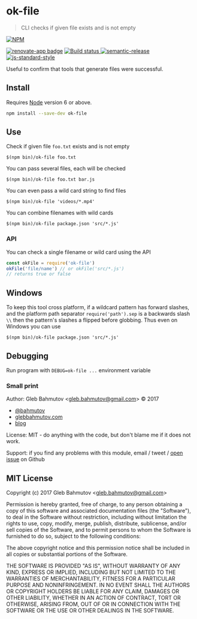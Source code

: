 # ok-file

> CLI checks if given file exists and is not empty

[![NPM][npm-icon] ][npm-url]

[![renovate-app badge][renovate-badge]][renovate-app]
[![Build status][ci-image] ][ci-url]
[![semantic-release][semantic-image] ][semantic-url]
[![js-standard-style][standard-image]][standard-url]

Useful to confirm that tools that generate files were successful.

## Install

Requires [Node](https://nodejs.org/en/) version 6 or above.

```sh
npm install --save-dev ok-file
```

## Use

Check if given file `foo.txt` exists and is not empty

```
$(npm bin)/ok-file foo.txt
```

You can pass several files, each will be checked

```
$(npm bin)/ok-file foo.txt bar.js
```

You can even pass a wild card string to find files

```
$(npm bin)/ok-file 'videos/*.mp4'
```

You can combine filenames with wild cards

```
$(npm bin)/ok-file package.json 'src/*.js'
```

### API

You can check a single filename or wild card using the API

```js
const okFile = require('ok-file')
okFile('file/name') // or okFile('src/*.js')
// returns true or false
```

## Windows

To keep this tool cross platform, if a wildcard pattern has forward slashes, and the
platform path separator `require('path').sep` is a backwards slash `\\` then the
pattern's slashes a flipped before globbing. Thus even on Windows you can use

    $(npm bin)/ok-file package.json 'src/*.js'

## Debugging

Run program with `DEBUG=ok-file ...` environment variable

### Small print

Author: Gleb Bahmutov &lt;gleb.bahmutov@gmail.com&gt; &copy; 2017

* [@bahmutov](https://twitter.com/bahmutov)
* [glebbahmutov.com](https://glebbahmutov.com)
* [blog](https://glebbahmutov.com/blog)

License: MIT - do anything with the code, but don't blame me if it does not work.

Support: if you find any problems with this module, email / tweet /
[open issue](https://github.com/bahmutov/ok-file/issues) on Github

## MIT License

Copyright (c) 2017 Gleb Bahmutov &lt;gleb.bahmutov@gmail.com&gt;

Permission is hereby granted, free of charge, to any person
obtaining a copy of this software and associated documentation
files (the "Software"), to deal in the Software without
restriction, including without limitation the rights to use,
copy, modify, merge, publish, distribute, sublicense, and/or sell
copies of the Software, and to permit persons to whom the
Software is furnished to do so, subject to the following
conditions:

The above copyright notice and this permission notice shall be
included in all copies or substantial portions of the Software.

THE SOFTWARE IS PROVIDED "AS IS", WITHOUT WARRANTY OF ANY KIND,
EXPRESS OR IMPLIED, INCLUDING BUT NOT LIMITED TO THE WARRANTIES
OF MERCHANTABILITY, FITNESS FOR A PARTICULAR PURPOSE AND
NONINFRINGEMENT. IN NO EVENT SHALL THE AUTHORS OR COPYRIGHT
HOLDERS BE LIABLE FOR ANY CLAIM, DAMAGES OR OTHER LIABILITY,
WHETHER IN AN ACTION OF CONTRACT, TORT OR OTHERWISE, ARISING
FROM, OUT OF OR IN CONNECTION WITH THE SOFTWARE OR THE USE OR
OTHER DEALINGS IN THE SOFTWARE.

[npm-icon]: https://nodei.co/npm/ok-file.svg?downloads=true
[npm-url]: https://npmjs.org/package/ok-file
[ci-image]: https://travis-ci.org/bahmutov/ok-file.svg?branch=master
[ci-url]: https://travis-ci.org/bahmutov/ok-file
[semantic-image]: https://img.shields.io/badge/%20%20%F0%9F%93%A6%F0%9F%9A%80-semantic--release-e10079.svg
[semantic-url]: https://github.com/semantic-release/semantic-release
[standard-image]: https://img.shields.io/badge/code%20style-standard-brightgreen.svg
[standard-url]: http://standardjs.com/
[renovate-badge]: https://img.shields.io/badge/renovate-app-blue.svg
[renovate-app]: https://renovateapp.com/
